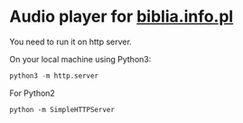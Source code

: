 # Audio player for [biblia.info.pl](https://www.biblia.info.pl)

You need to run it on http server.  

On your local machine using Python3:
```python
python3 -m http.server
```
For Python2
```python2
python -m SimpleHTTPServer
```
